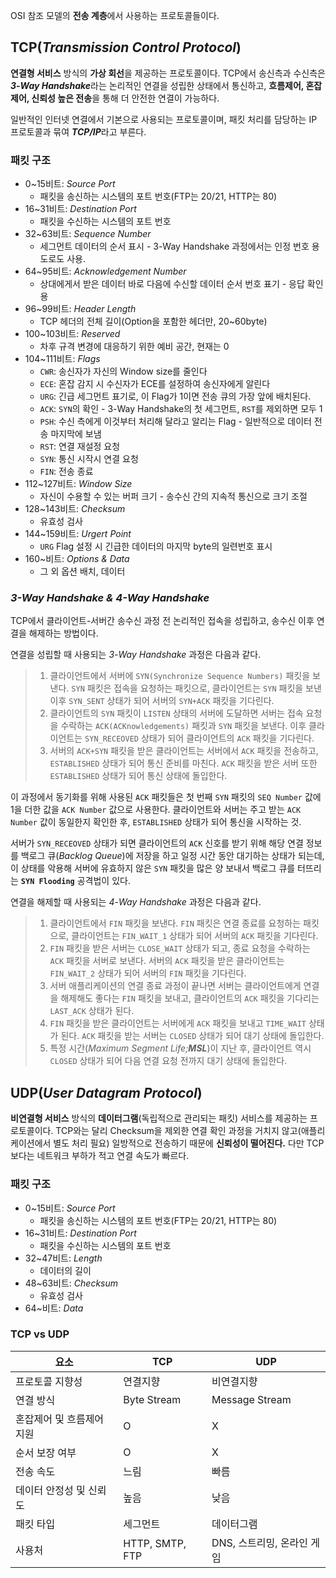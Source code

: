 OSI 참조 모델의 **전송 계층**에서 사용하는 프로토콜들이다.

## TCP(*Transmission Control Protocol*)

**연결형 서비스** 방식의 **가상 회선**을 제공하는 프로토콜이다. TCP에서 송신측과 수신측은 ***3-Way Handshake***라는 논리적인 연결을 성립한 상태에서 통신하고, **흐름제어, 혼잡제어, 신뢰성 높은 전송**을 통해 더 안전한 연결이 가능하다.

일반적인 인터넷 연결에서 기본으로 사용되는 프로토콜이며, 패킷 처리를 담당하는 IP 프로토콜과 묶여 ***TCP/IP***라고 부른다.

### 패킷 구조

 * 0~15비트: *Source Port*
   * 패킷을 송신하는 시스템의 포트 번호(FTP는 20/21, HTTP는 80)
 * 16~31비트: *Destination Port*
   * 패킷을 수신하는 시스템의 포트 번호
 * 32~63비트: *Sequence Number*
   * 세그먼트 데이터의 순서 표시 - 3-Way Handshake 과정에서는 인정 번호 용도로도 사용.
 * 64~95비트: *Acknowledgement Number*
   * 상대에게서 받은 데이터 바로 다음에 수신할 데이터 순서 번호 표기 - 응답 확인용
 * 96~99비트: *Header Length*
   * TCP 헤더의 전체 길이(Option을 포함한 헤더만, 20~60byte)
 * 100~103비트: *Reserved*
   * 차후 규격 변경에 대응하기 위한 예비 공간, 현재는 0
 * 104~111비트: *Flags*
   * `CWR`: 송신자가 자신의 Window size를 줄인다
   * `ECE`: 혼잡 감지 시 수신자가 ECE를 설정하여 송신자에게 알린다
   * `URG`: 긴급 세그먼트 표기로, 이 Flag가 1이면 전송 큐의 가장 앞에 배치된다.
   * `ACK`: `SYN`의 확인 - 3-Way Handshake의 첫 세그먼트, `RST`를 제외하면 모두 1 
   * `PSH`: 수신 측에게 이것부터 처리해 달라고 알리는 Flag - 일반적으로 데이터 전송 마지막에 보냄
   * `RST`: 연결 재설정 요청
   * `SYN`: 통신 시작시 연결 요청
   * `FIN`: 전송 종료
 * 112~127비트: *Window Size*
   * 자신이 수용할 수 있는 버퍼 크기 - 송수신 간의 지속적 통신으로 크기 조절
 * 128~143비트: *Checksum*
   * 유효성 검사
 * 144~159비트: *Urgert Point*
   * `URG` Flag 설정 시 긴급한 데이터의 마지막 byte의 일련번호 표시
 * 160~비트: *Options & Data*
   * 그 외 옵션 배치, 데이터
### *3-Way Handshake & 4-Way Handshake*

TCP에서 클라이언트-서버간 송수신 과정 전 논리적인 접속을 성립하고, 송수신 이후 연결을 해제하는 방법이다.

연결을 성립할 때 사용되는 *3-Way Handshake* 과정은 다음과 같다.

> 1. 클라이언트에서 서버에 `SYN(Synchronize Sequence Numbers)` 패킷을 보낸다. `SYN` 패킷은 접속을 요청하는 패킷으로, 클라이언트는 `SYN` 패킷을 보낸 이후 `SYN_SENT` 상태가 되어 서버의 `SYN+ACK` 패킷을 기다린다.
> 2. 클라이언트의 `SYN` 패킷이 `LISTEN` 상태의 서버에 도달하면 서버는 접속 요청을 수락하는 `ACK(ACKnowledgements)` 패킷과 `SYN` 패킷을 보낸다. 이후 클라이언트는 `SYN_RECEOVED` 상태가 되어 클라이언트의 `ACK` 패킷을 기다린다.
> 3. 서버의 `ACK+SYN` 패킷을 받은 클라이언트는 서버에서 `ACK` 패킷을 전송하고, `ESTABLISHED` 상태가 되어 통신 준비를 마친다. `ACK` 패킷을 받은 서버 또한 `ESTABLISHED` 상태가 되어 통신 상태에 돌입한다.

이 과정에서 동기화를 위해 사용된 `ACK` 패킷들은 첫 번째 `SYN` 패킷의 `SEQ Number` 값에 1을 더한 값을 `ACK Number` 값으로 사용한다. 클라이언트와 서버는 주고 받는 `ACK Number` 값이 동일한지 확인한 후, `ESTABLISHED` 상태가 되어 통신을 시작하는 것.

서버가 `SYN_RECEOVED` 상태가 되면 클라이언트의 `ACK` 신호를 받기 위해 해당 연결 정보를 백로그 큐(*Backlog Queue*)에 저장을 하고 일정 시간 동안 대기하는 상태가 되는데, 이 상태를 악용해 서버에 유효하지 않은 `SYN` 패킷을 많은 양 보내서 백로그 큐를 터뜨리는 **`SYN Flooding`** 공격법이 있다.

연결을 해제할 때 사용되는 *4-Way Handshake* 과정은 다음과 같다.

> 1. 클라이언트에서 `FIN` 패킷을 보낸다. `FIN` 패킷은 연결 종료를 요청하는 패킷으로, 클라이언트는 `FIN_WAIT_1` 상태가 되어 서버의 `ACK` 패킷을 기다린다.
> 2. `FIN` 패킷을 받은 서버는 `CLOSE_WAIT` 상태가 되고, 종료 요청을 수락하는 `ACK` 패킷을 서버로 보낸다. 서버의 `ACK` 패킷을 받은 클라이언트는 `FIN_WAIT_2` 상태가 되어 서버의 `FIN` 패킷을 기다린다.
> 3. 서버 애플리케이션의 연결 종료 과정이 끝나면 서버는 클라이언트에게 연결을 해제해도 좋다는 `FIN` 패킷을 보내고, 클라이언트의 `ACK` 패킷을 기다리는 `LAST_ACK` 상태가 된다.
> 4. `FIN` 패킷을 받은 클라이언트는 서버에게 `ACK` 패킷을 보내고 `TIME_WAIT` 상태가 된다. `ACK` 패킷을 받는 서버는 `CLOSED` 상태가 되어 대기 상태에 돌입한다.
> 5. 특정 시간(*Maximum Segment Life;**MSL***)이 지난 후, 클라이언트 역시 `CLOSED` 상태가 되어 다음 연결 요청 전까지 대기 상태에 돌입한다.

## UDP(*User Datagram Protocol*)

**비연결형 서비스** 방식의 **데이터그램**(독립적으로 관리되는 패킷) 서비스를 제공하는 프로토콜이다. TCP와는 달리 Checksum을 제외한 연결 확인 과정을 거치지 않고(애플리케이션에서 별도 처리 필요) 일방적으로 전송하기 때문에 **신뢰성이 떨어진다.** 다만 TCP보다는 네트워크 부하가 적고 연결 속도가 빠르다.

### 패킷 구조

 * 0~15비트: *Source Port*
   * 패킷을 송신하는 시스템의 포트 번호(FTP는 20/21, HTTP는 80)
 * 16~31비트: *Destination Port*
   * 패킷을 수신하는 시스템의 포트 번호
 * 32~47비트: *Length*
   * 데이터의 길이
 * 48~63비트: *Checksum*
   * 유효성 검사
 * 64~비트: *Data*

### TCP vs UDP

| 요소 | TCP | UDP |
|-|-|-|
| 프로토콜 지향성 | 연결지향 | 비연결지향 |
| 연결 방식 | Byte Stream | Message Stream |
| 혼잡제어 및 흐름제어 지원 | O | X |
| 순서 보장 여부 | O | X |
| 전송 속도 | 느림 | 빠름 |
| 데이터 안정성 및 신뢰도 | 높음 | 낮음 |
| 패킷 타입 | 세그먼트 | 데이터그램 |
| 사용처 | HTTP, SMTP, FTP | DNS, 스트리밍, 온라인 게임 |
